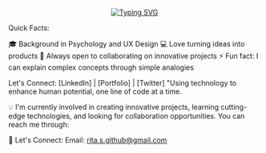 <p align="center" >
<a href="https://git.io/typing-svg"><img src="https://readme-typing-svg.herokuapp.com?font=Fira+Code&duration=3500&pause=500&color=64B6FF&center=true&vCenter=true&random=false&width=435&lines=Hello+World!;I'm+Rita" alt="Typing SVG" /></a>
</p>

Quick Facts:

🎓 Background in Psychology and UX Design
💻 Love turning ideas into products
🤝 Always open to collaborating on innovative projects
⚡ Fun fact: I can explain complex concepts through simple analogies

Let's Connect:
[LinkedIn] | [Portfolio] | [Twitter]
"Using technology to enhance human potential, one line of code at a time.


💡 I'm currently involved in creating innovative projects, learning cutting-edge technologies, and looking for collaboration opportunities. You can reach me through:

🤝 Let's Connect:
Email: rita.s.github@gmail.com
